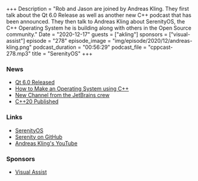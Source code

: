 +++
Description = "Rob and Jason are joined by Andreas Kling. They first talk about the Qt 6.0 Release as well as another new C++ podcast that has been announced. They then talk to Andreas Kling about SerenityOS, the C++ Operating System he is building along with others in the Open Source community."
Date = "2020-12-17"
guests = ["akling"]
sponsors = ["visual-assist"]
episode = "278"
episode_image = "img/episode/2020/12/andreas-kling.png"
podcast_duration = "00:56:29"
podcast_file = "cppcast-278.mp3"
title = "SerenityOS"
+++

### News ###

 - [Qt 6.0 Released](https://www.qt.io/blog/qt-6.0-released)
 - [How to Make an Operating System using C++](https://www.reddit.com/r/cpp/comments/kc48b1/how_to_make_an_operating_system_using_c_in_depth/)
 - [New Channel from the JetBrains crew](https://nodiagnosticrequired.tv/)
 - [C++20 Published](https://www.iso.org/standard/79358.html)

### Links ###

 - [SerenityOS](http://serenityos.org/)
 - [Serenity on GitHub](https://github.com/SerenityOS/serenity)
 - [Andreas Kling's YouTube](https://www.youtube.com/andreaskling)

### Sponsors ###

- [Visual Assist](https://www.wholetomato.com/downloads?utm_source=CppCast&utm_medium=Affiliate&utm_content=PodcastSponsorship)